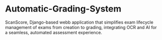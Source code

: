 # Automatic-Grading-System
ScanScore, Django-based webb application that simplifies exam lifecycle management of exams from creation to grading, integrating OCR and AI for a seamless, automated assessment experience.

